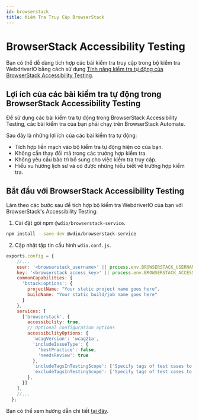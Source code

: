 ```yaml
---
id: browserstack
title: Kiểm Tra Truy Cập BrowserStack
---
```


# BrowserStack Accessibility Testing

Bạn có thể dễ dàng tích hợp các bài kiểm tra truy cập trong bộ kiểm tra WebdriverIO bằng cách sử dụng [Tính năng kiểm tra tự động của BrowserStack Accessibility Testing](https://www.browserstack.com/docs/accessibility/automated-tests?utm_source=webdriverio&utm_medium=partnered&utm_campaign=documentation).

## Lợi ích của các bài kiểm tra tự động trong BrowserStack Accessibility Testing

Để sử dụng các bài kiểm tra tự động trong BrowserStack Accessibility Testing, các bài kiểm tra của bạn phải chạy trên BrowserStack Automate.

Sau đây là những lợi ích của các bài kiểm tra tự động:

* Tích hợp liền mạch vào bộ kiểm tra tự động hiện có của bạn.
* Không cần thay đổi mã trong các trường hợp kiểm tra.
* Không yêu cầu bảo trì bổ sung cho việc kiểm tra truy cập.
* Hiểu xu hướng lịch sử và có được những hiểu biết về trường hợp kiểm tra.

## Bắt đầu với BrowserStack Accessibility Testing

Làm theo các bước sau để tích hợp bộ kiểm tra WebdriverIO của bạn với BrowserStack's Accessibility Testing:

1. Cài đặt gói npm `@wdio/browserstack-service`.

```bash npm2yarn
npm install --save-dev @wdio/browserstack-service
```

2. Cập nhật tập tin cấu hình `wdio.conf.js`.

```javascript
exports.config = {
    //...
    user: '<browserstack_username>' || process.env.BROWSERSTACK_USERNAME,
    key: '<browserstack_access_key>' || process.env.BROWSERSTACK_ACCESS_KEY,
    commonCapabilities: {
      'bstack:options': {
        projectName: "Your static project name goes here",
        buildName: "Your static build/job name goes here"
      }
    },
    services: [
      ['browserstack', {
        accessibility: true,
        // Optional configuration options
        accessibilityOptions: {
          'wcagVersion': 'wcag21a',
          'includeIssueType': {
            'bestPractice': false,
            'needsReview': true
          },
          'includeTagsInTestingScope': ['Specify tags of test cases to be included'],
          'excludeTagsInTestingScope': ['Specify tags of test cases to be excluded']
        },
      }]
    ],
    //...
  };
```

Bạn có thể xem hướng dẫn chi tiết [tại đây](https://www.browserstack.com/docs/accessibility/automated-tests/get-started/webdriverio?utm_source=webdriverio&utm_medium=partnered&utm_campaign=documentation).